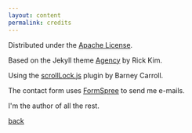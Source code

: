 ```yaml
---
layout: content 
permalink: credits
---
```


Distributed under the [Apache License](/LICENSE).

Based on the Jekyll theme [Agency](https://github.com/y7kim/agency-jekyll-theme) by Rick Kim.

Using the [scrollLock.js](https://gist.github.com/barneycarroll/6550066) plugin by Barney Carroll.

The contact form uses [FormSpree](https://formspree.io/) to send me e-mails.

I'm the author of all the rest.

[back](../)
